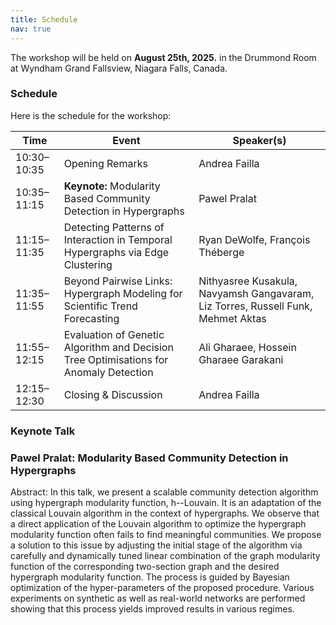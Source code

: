 ```yaml
---
title: Schedule
nav: true
---
```

The workshop will be held on **August 25th, 2025.** in the Drummond Room at Wyndham Grand Fallsview, Niagara Falls, Canada.


### Schedule

Here is the schedule for the workshop:


| Time        | Event                                                                 | Speaker(s)                                      |
|-------------|-----------------------------------------------------------------------|-------------------------------------------------|
| 10:30–10:35 | Opening Remarks                                                       | Andrea Failla                                  |
| 10:35–11:15 | **Keynote:** Modularity Based Community Detection in Hypergraphs     | Pawel Pralat                     
| 11:15–11:35 | Detecting Patterns of Interaction in Temporal Hypergraphs via Edge Clustering | Ryan DeWolfe, François Théberge         |
| 11:35–11:55 | Beyond Pairwise Links: Hypergraph Modeling for Scientific Trend Forecasting | Nithyasree Kusakula, Navyamsh Gangavaram, Liz Torres, Russell Funk, Mehmet Aktas |
| 11:55–12:15 | Evaluation of Genetic Algorithm and Decision Tree Optimisations for Anomaly Detection | Ali Gharaee, Hossein Gharaee Garakani |
| 12:15–12:30 | Closing & Discussion                                                  | Andrea Failla                         |



### Keynote Talk
### Pawel Pralat: Modularity Based Community Detection in Hypergraphs

Abstract: In this talk, we present a scalable community detection algorithm using hypergraph modularity function, h--Louvain. It is an adaptation of the classical Louvain algorithm in the context of hypergraphs. We observe that a direct application of the Louvain algorithm to optimize the hypergraph modularity function often fails to find meaningful communities. We propose a solution to this issue by adjusting the initial stage of the algorithm via carefully and dynamically tuned linear combination of the graph modularity function of the corresponding two-section graph and the desired hypergraph modularity function. The process is guided by Bayesian optimization of the hyper-parameters of the proposed procedure. Various experiments on synthetic as well as real-world networks are performed showing that this process yields improved results in various regimes.


